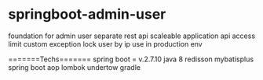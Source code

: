 # springboot-admin-user
foundation for  admin user separate rest api
scaleable application
api access limit
custom exception
lock user by ip
use in production env

=======Techs=======
spring boot = v.2.7.10
java 8
redisson
mybatisplus
spring boot aop
lombok
undertow
gradle
